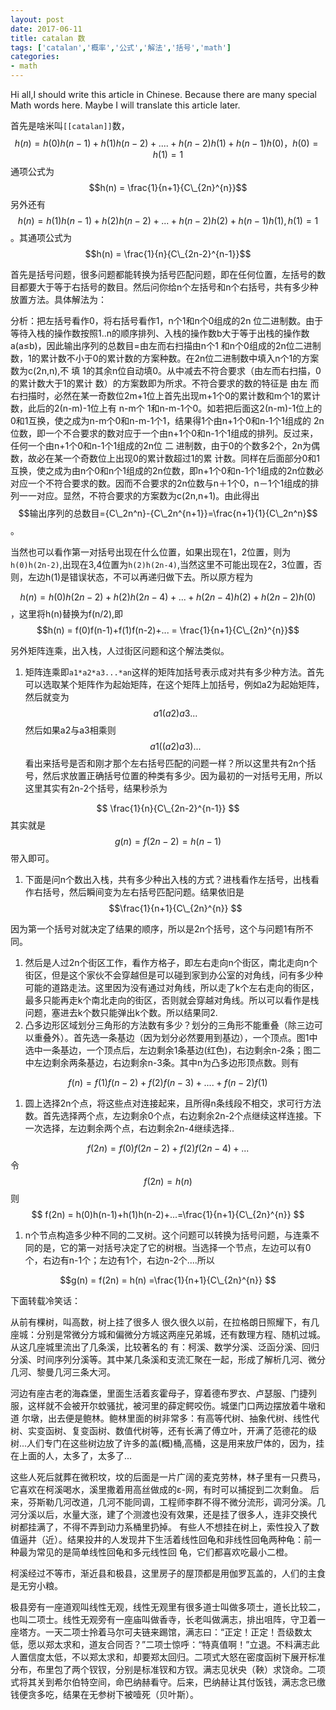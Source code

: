```yaml
---
layout: post
date: 2017-06-11
title: catalan 数
tags: ['catalan','概率','公式','解法','括号','math']
categories:
- math
---
```

Hi all,I should write this article  in Chinese. Because there are many special Math words here. Maybe I will translate this article later.

首先是啥米叫`[[catalan]]`数，$$h(n) = h(0)h(n-1)+ h(1)h(n-2)+....+h(n-2)h(1)+h(n-1)h(0) ，h(0) = h(1) = 1$$通项公式为 $$h(n) = \frac{1}{n+1}{C\_{2n}^{n}}$$ 另外还有 $$h(n) = h(1)h(n-1)+h(2)h(n-2)+...+h(n-2)h(2)+h(n-1)h(1), h(1) = 1$$。其通项公式为 $$h(n) = \frac{1}{n}{C\_{2n-2}^{n-1}}$$

首先是括号问题，很多问题都能转换为括号匹配问题，即在任何位置，左括号的数目都要大于等于右括号的数目。然后问你给n个左括号和n个右括号，共有多少种放置方法。具体解法为：


分析：把左括号看作0，将右括号看作1，n个1和n个0组成的2n     位二进制数。由于等待入栈的操作数按照1‥n的顺序排列、入栈的操作数b大于等于出栈的操作数a(a≤b)，因此输出序列的总数目=由左而右扫描由n个1   和n个0组成的2n位二进制数，1的累计数不小于0的累计数的方案种数。在2n位二进制数中填入n个1的方案数为c(2n,n),不 填 1的其余n位自动填0。从中减去不符合要求（由左而右扫描，0的累计数大于1的累计 数）的方案数即为所求。不符合要求的数的特征是 由左 而右扫描时，必然在某一奇数位2m+1位上首先出现m+1个0的累计数和m个1的累计数，此后的2(n-m)-1位上有 n-m个    1和n-m-1个0。如若把后面这2(n-m)-1位上的0和1互换，使之成为n-m个0和n-m-1个1，结果得1个由n+1个0和n-1个1组成的   2n位数，即一个不合要求的数对应于一个由n+1个0和n-1个1组成的排列。反过来，任何一个由n+1个0和n-1个1组成的2n位 二 进制数，由于0的个数多2个，2n为偶数，故必在某一个奇数位上出现0的累计数超过1的累   计数。同样在后面部分0和1互换，使之成为由n个0和n个1组成的2n位数，即n+1个0和n-1个1组成的2n位数必对应一个不符合要求的数。因而不合要求的2n位数与n＋1个0，n－1个1组成的排列一一对应。显然，不符合要求的方案数为c(2n,n+1)。由此得出 $$输出序列的总数目={C\_2n^n}-{C\_2n^{n+1}}=\frac{n+1}{1}{C\_2n^n}$$。


当然也可以看作第一对括号出现在什么位置，如果出现在1，2位置，则为`h(0)h(2n-2)`,出现在3,4位置为`h(2)h(2n-4)`,当然这里不可能出现在2，3位置，否则，左边h(1)是错误状态，不可以再递归做下去。所以原方程为

$$h(n) = h(0)h(2n-2)+h(2)h(2n-4)+...+h(2n-4)h(2)+h(2n-2)h(0)$$，这里将h(n)替换为f(n/2),即 $$h(n) = f(0)f(n-1)+f(1)f(n-2)+... = \frac{1}{n+1}{C\_{2n}^{n}}$$


另外矩阵连乘，出入栈，人过街区问题和这个解法类似。

 1. 矩阵连乘即`a1*a2*a3...*an`这样的矩阵加括号表示成对共有多少种方法。首先可以选取某个矩阵作为起始矩阵，在这个矩阵上加括号，例如a2为起始矩阵，然后就变为 $$a1(a2)a3...$$然后如果a2与a3相乘则$$a1((a2)a3)...$$看出来括号是否和刚才那个左右括号匹配的问题一样？所以这里共有2n个括号，然后求放置正确括号位置的种类有多少。因为最初的一对括号无用，所以这里其实有2n-2个括号，结果秒杀为
 

$$ \frac{1}{n}{C\_{2n-2}^{n-1}} $$ 其实就是$$g(n)=f(2n-2)=h(n-1)$$带入即可。

 1. 下面是问n个数出入栈，共有多少种出入栈的方式？进栈看作左括号，出栈看作右括号，然后瞬间变为左右括号匹配问题。结果依旧是
 $$\frac{1}{n+1}{C\_{2n}^{n}} $$
 
 因为第一个括号对就决定了结果的顺序，所以是2n个括号，这个与问题1有所不同。
 
 1. 然后是人过2n个街区工作，看作方格子，即左右走向n个街区，南北走向n个街区，但是这个家伙不会穿越但是可以碰到家到办公室的对角线，问有多少种可能的道路走法。这里因为没有通过对角线，所以走了k个左右走向的街区，最多只能再走k个南北走向的街区，否则就会穿越对角线。所以可以看作是栈问题，塞进去k个数只能弹出k个数。所以结果同2.
 1. 凸多边形区域划分三角形的方法数有多少？划分的三角形不能重叠（除三边可以重叠外）。首先选一条基边（因为划分必然要用到基边），一个顶点。图1中选中一条基边，一个顶点后，左边剩余1条基边(红色)，右边剩余n-2条；图二中左边剩余两条基边，右边剩余n-3条。其中n为凸多边形顶点数。则有

$$f(n) = f(1)f(n-2)+f(2)f(n-3)+....+f(n-2)f(1)$$
 1. 圆上选择2n个点，将这些点对连接起来，且所得n条线段不相交，求可行方法数。首先选择两个点，左边剩余0个点，右边剩余2n-2个点继续这样连接。下一次选择，左边剩余两个点，右边剩余2n-4继续选择..
 
 
 $$f(2n) = f(0)f(2n-2)+f(2)f(2n-4)+...$$令$$f(2n) = h(n)$$则$$ f(2n) = h(0)h(n-1)+h(1)h(n-2)+...=\frac{1}{n+1}{C\_{2n}^{n}} $$

 1. n个节点构造多少种不同的二叉树。这个问题可以转换为括号问题，与连乘不同的是，它的第一对括号决定了它的树根。当选择一个节点，左边可以有0个，右边有n-1个；左边有1个，右边n-2个....所以
 
 $$g(n) = f(2n) = h(n) =\frac{1}{n+1}{C\_{2n}^{n}} $$



下面转载冷笑话：


从前有棵树，叫高数，树上挂了很多人
很久很久以前，在拉格朗日照耀下，有几座城：分别是常微分方城和偏微分方城这两座兄弟城，还有数理方程、随机过城。从这几座城里流出了几条溪，比较著名的 有：柯溪、数学分溪、泛函分溪、回归分溪、时间序列分溪等。其中某几条溪和支流汇聚在一起，形成了解析几河、微分几河、黎曼几河三条大河。

河边有座古老的海森堡，里面生活着亥霍母子，穿着德布罗衣、卢瑟服、门捷列服，这样就不会被开尔蚊骚扰，被河里的薛定鳄咬伤。城堡门口两边摆放着牛墩和道 尔墩，出去便是鲍林。鲍林里面的树非常多：有高等代树、抽象代树、线性代树、实变函树、复变函树、数值代树等，还有长满了傅立叶，开满了范德花的级 树...人们专门在这些树边放了许多的盖(概)桶,高桶，这是用来放尸体的，因为，挂在上面的人，太多了，太多了...

这些人死后就葬在微积坟，坟的后面是一片广阔的麦克劳林，林子里有一只费马，它喜欢在柯溪喝水，溪里撒着用高丝做成的ε-网，有时可以捕捉到二次剩鱼。
后来，芬斯勒几河改道，几河不能同调，工程师李群不得不微分流形，调河分溪。几河分溪以后，水量大涨，建了个测渡也没有效果，还是挂了很多人，连非交换代 树都挂满了，不得不弄到动力系桶里扔掉。
有些人不想挂在树上，索性投入了数值逼井（近）。结果投井的人发现井下生活着线性回龟和非线性回龟两种龟：前一种最为常见的是简单线性回龟和多元线性回 龟，它们都喜欢吃最小二橙。

柯溪经过不等市，渐近县和极县，这里房子的屋顶都是用伽罗瓦盖的，人们的主食是无穷小粮。

极县旁有一座道观叫线性无观，线性无观里有很多道士叫做多项士，道长比较二，也叫二项士。线性无观旁有一座庙叫做香寺，长老叫做满志，排出咀阵，守卫着一 座塔方。一天二项士拎着马尔可夫链来踢馆，满志曰：“正定！正定！吾级数太低，愿以郑太求和，道友合同否？”二项士惊呼：“特真值啊！”立退。不料满志此 人置信度太低，不以郑太求和，却要郑太回归。二项式大怒在密度函树下展开标准分布，布里包了两个钗钗，分别是标准钗和方钗。满志见状央（鞅）求饶命。二项 式将其关到希尔伯特空间，命巴纳赫看守。后来，巴纳赫让其付饭钱，满志念已缴钱便贪多吃，结果在无参树下被噎死（贝叶斯）。

